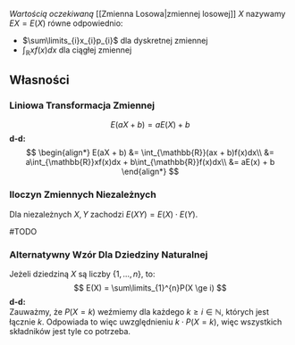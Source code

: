*Wartością oczekiwaną* [[Zmienna Losowa|zmiennej losowej]] $X$ nazywamy $EX = E(X)$ równe odpowiednio:

- $\sum\limits_{i}x_{i}p_{i}$ dla dyskretnej zmiennej
- $\int_{\mathbb{R}}xf(x)dx$ dla ciągłej zmiennej

## Własności

### Liniowa Transformacja Zmiennej

$$
E(aX + b) = aE(X) + b
$$
**d-d:**  
$$
\begin{align*}
E(aX + b) &= \int_{\mathbb{R}}(ax + b)f(x)dx\\
&= a\int_{\mathbb{R}}xf(x)dx + b\int_{\mathbb{R}}f(x)dx\\
&= aE(x) + b
\end{align*}
$$

### Iloczyn Zmiennych Niezależnych

Dla niezależnych $X,Y$ zachodzi $E(XY) = E(X)\cdot E(Y)$.

#TODO 

### Alternatywny Wzór Dla Dziedziny Naturalnej

Jeżeli dziedziną $X$ są liczby $\{1,\dots,n\}$, to:
$$
E(X) = \sum\limits_{1}^{n}P(X \ge i)
$$
**d-d:**  
Zauważmy, że $P(X = k)$ weźmiemy dla każdego $k \ge i \in \mathbb{N}$, których jest łącznie $k$.   Odpowiada to więc uwzględnieniu $k \cdot P(X = k)$, więc wszystkich składników jest tyle co potrzeba.